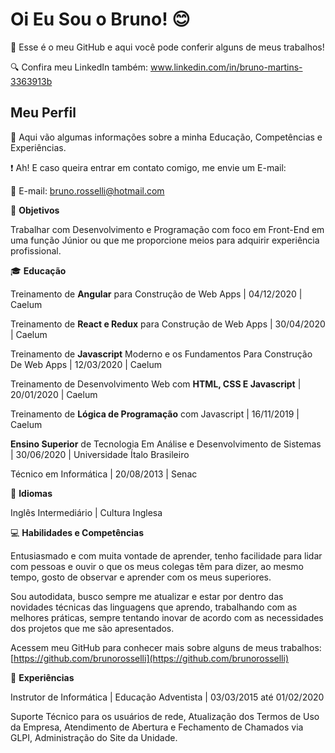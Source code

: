 # Oi Eu Sou o Bruno!  :blush:

:pencil: Esse é o meu GitHub  e aqui você pode conferir alguns de meus trabalhos! 


:mag: Confira meu LinkedIn também: www.linkedin.com/in/bruno-martins-3363913b 



## Meu Perfil 

:eyes: Aqui vão algumas informações sobre a minha Educação, Competências e Experiências.

 :exclamation: Ah! E caso queira entrar em contato comigo, me envie um E-mail: 

:e-mail: E-mail: [bruno.rosselli@hotmail.com](mailto:bruno.rosselli@hotmail.com)


:dart: **Objetivos**

Trabalhar com Desenvolvimento e Programação com foco em Front-End em uma função Júnior ou que me proporcione meios para adquirir experiência profissional.

:mortar_board: **Educação**

Treinamento de **Angular** para Construção de Web Apps | 04/12/2020 | Caelum

Treinamento de **React e Redux** para Construção de Web Apps | 30/04/2020 | Caelum

Treinamento de **Javascript** Moderno e os Fundamentos Para Construção De Web Apps | 12/03/2020 | Caelum

Treinamento de Desenvolvimento Web com **HTML, CSS E Javascript** | 20/01/2020 | Caelum

Treinamento de **Lógica de Programação** com Javascript | 16/11/2019 | Caelum

**Ensino Superior** de Tecnologia Em Análise e Desenvolvimento de Sistemas | 30/06/2020 | Universidade Ítalo Brasileiro

Técnico em Informática | 20/08/2013 | Senac

:speech_balloon: **Idiomas**

Inglês Intermediário | Cultura Inglesa

:computer: **Habilidades e Competências**

Entusiasmado e com muita vontade de aprender, tenho facilidade para lidar com pessoas e ouvir o que os meus colegas têm para dizer, ao mesmo tempo, gosto de observar e aprender com os meus superiores.

Sou autodidata, busco sempre me atualizar e estar por dentro das novidades técnicas das linguagens que aprendo, trabalhando com as melhores práticas, sempre tentando inovar de acordo com as necessidades dos projetos que me são apresentados.

Acessem meu GitHub para conhecer mais sobre alguns de meus trabalhos: [https://github.com/brunorosselli](https://github.com/brunorosselli)

:blue_book: **Experiências**

Instrutor de Informática | Educação Adventista | 03/03/2015 até 01/02/2020

Suporte Técnico para os usuários de rede, Atualização dos Termos de Uso da Empresa, Atendimento de Abertura e Fechamento de Chamados via GLPI, Administração do Site da Unidade.

